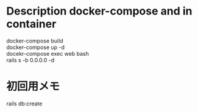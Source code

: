 # Description docker-compose and in container
docker-compose build  
docker-compose up -d  
docekr-compose exec web bash  
rails s -b 0.0.0.0 -d  

# 初回用メモ 
rails db:create  
